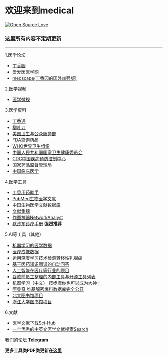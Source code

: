# 欢迎来到medical
[![Open Source Love](https://badges.frapsoft.com/os/v3/open-source-150x25.png?v=103)](https://github.com/ellerbrock/open-source-badges/)
### 这里所有内容不定期更新
------------
1.医学论坛
  - [丁香园](http://www.dxy.cn/)
  - [爱爱医医学网](https://www.iiyi.com/)
  - [medscape(丁香园的国外加强版)](https://www.medscape.com/)

2.医学视频
  - [医学微视](http://www.mvyxws.com/)

3.医学资料
  - [丁香通](https://www.biomart.cn/)
  - [柳叶刀](https://www.thelancet.com/)
  - [美国卫生与公众服务部](https://www.hhs.gov/)
  - [FDA查询药品](https://www.fda.gov/)
  - [WHO世界卫生组织](https://www.who.int/)
  - [中国人民共和国国家卫生健康委员会](http://www.nhc.gov.cn/)
  - [CDC中国疾病预防控制中心](http://chinacdc.cn)
  - [国家药品监督管理局](http://www.nmpa.gov.cn)
  - [中国临床医学](http://www.c-jcm.com/zglcyx/ch/index.aspx)

4.医学工具
  - [丁香用药助手](http://drugs.dxy.cn/)
  - [PubMed生物医学文献](https://www.ncbi.nlm.nih.gov/m/pubmed/)
  - [中国生物医学文献数据库](http://www.sinomed.ac.cn/)
  - [文献集锦](https://en.m.wikipedia.org/wiki/List_of_academic_databases_and_search_engines)
  - [作图神器NetworkAnalyst](https://www.networkanalyst.ca/)
  - [默沙东诊疗手册](https://www.msdmanuals.com/zh/) **强烈推荐**

5.AI等工具（其他）
  - [机器学习的医学数据](https://github.com/beamandrew/medical-data/blob/master/README.md)
  - [医疗成像数据](https://github.com/sfikas/medical-imaging-datasets)
  - [运用深度学习技术检测转移性乳腺癌](https://mp.weixin.qq.com/s/wP9YLqsPmZxs2-qur0bGaQ)
  - [基于医药知识图谱的自动问答](https://github.com/liuhuanyong/QASystemOnMedicalKG)
  - [人工智能在医疗等行业的项目](https://github.com/TarrySingh/Artificial-Intelligence-Deep-Learning-Machine-Learning-Tutorials)
  - [谷歌前员工整理的内部工具与开源工具列表](https://github.com/jhuangtw-dev/xg2xg)
  - [机器学习（中文） 按步骤你也可以成为大神！](https://github.com/apachecn/AiLearning)
  - [阿桑奇 维基解密爆料数据库完全公开](https://file.wikileaks.org/file/)
  - [北大图书馆项目](https://lib-pku.github.io/)
  - [浙江大学图书馆项目](https://qsctech.github.io/zju-icicles/)

6.文献
  - [医学文献下载Sci-Hub](http://sci-hub.tw/)
  - [一个优秀的中英文医学文献搜索Search](https://www.uptodate.com/contents/search)

我们的论坛
**[Telegram](https://t.me/medical_china)**

**更多工具类PDF类更新在[这里](https://t.me/medical_china_1)**
